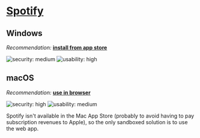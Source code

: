 # [Spotify](https://www.spotify.com/)

## Windows

_Recommendation:_ [**install from app store**](/solutions/install-from-app-store.md)

![security: medium](https://img.shields.io/badge/security-medium-yellow) ![usability: high](https://img.shields.io/badge/usability-high-blue)

## macOS

_Recommendation:_ [**use in browser**](/solutions/browser.md)

![security: high](https://img.shields.io/badge/security-high-blue) ![usability: medium](https://img.shields.io/badge/usability-medium-yellow)

Spotify isn't available in the Mac App Store (probably to avoid having to pay subscription revenues to Apple), so the only sandboxed solution is to use the web app.